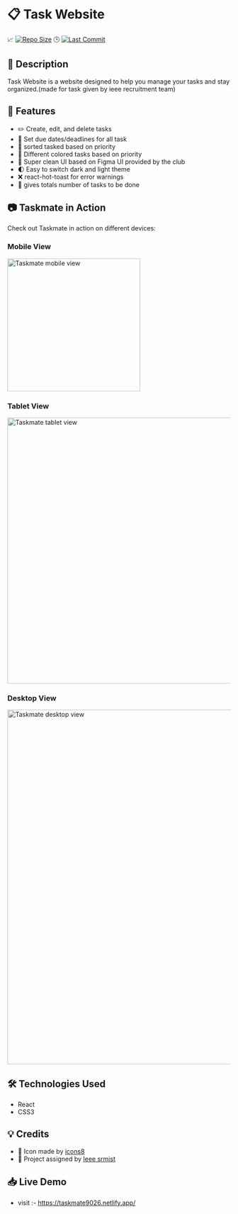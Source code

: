 # 📋 Task Website

📈 [![Repo Size](https://img.shields.io/badge/Repo%20Size-1.2MB-blue?style=flat-square)](https://github.com/pydeep9026/task-website)
🕒 [![Last Commit](https://img.shields.io/github/last-commit/pydeep9026/task-website?style=flat-square)](https://github.com/pydeep9026/task-website/commits/master)

## 📝 Description

Task Website is a website designed to help you manage your tasks and stay organized.(made for task given by ieee recruitment team)

## 🚀 Features

- ✏️ Create, edit, and delete tasks
- 📅 Set due dates/deadlines for all task
- 📂 sorted tasked based on priority
- 🌈 Different colored tasks based on priority
- 🎨 Super clean UI based on Figma UI provided by the club
- 🌓 Easy to switch dark and light theme
- ❌ react-hot-toast for error warnings
- 🧮 gives totals number of tasks to be done



## 📷 Taskmate in Action

Check out Taskmate in action on different devices:

### Mobile View

<img src="https://user-images.githubusercontent.com/91087103/225314202-5b024d8f-9d15-4a1c-8efb-1739afb47bf4.png" alt="Taskmate mobile view" width="300">

### Tablet View

<img src="https://user-images.githubusercontent.com/91087103/225313450-0150129a-aba2-46d4-a661-8b30848ce83c.png" alt="Taskmate tablet view" width="600">

### Desktop View

<img src="https://user-images.githubusercontent.com/91087103/225314542-ff0b8831-1344-48db-a0c3-1a8a970d049d.png" alt="Taskmate desktop view" width="800">


## 🛠️ Technologies Used
- React
- CSS3


## 💡 Credits

- 🎨 Icon made by [icons8](https://icons8.com/)
- 🙌 Project assigned by [Ieee srmist](https://www.ieeesrmist.in/)

## 📥 Live Demo

- visit :- https://taskmate9026.netlify.app/




